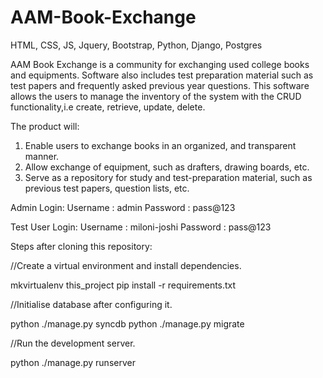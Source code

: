 # AAM-Book-Exchange
HTML, CSS, JS, Jquery, Bootstrap, Python, Django, Postgres

AAM Book Exchange is a community for exchanging used college books and equipments. Software also includes test preparation material such as test papers and frequently asked previous year questions. This software allows the users to manage the inventory of the system with the CRUD functionality,i.e create, retrieve, update, delete.

The product will:
1. Enable users to exchange books in an organized, and transparent manner.
2. Allow exchange of equipment, such as drafters, drawing boards, etc.
3. Serve as a repository for study and test-preparation material, such as previous test papers, question lists, etc.
 
Admin Login:
Username : admin 
Password : pass@123

Test User Login:
Username : miloni-joshi 
Password : pass@123

Steps after cloning this repository:

//Create a virtual environment and install dependencies. 

mkvirtualenv this_project
pip install -r requirements.txt

//Initialise database after configuring it.

python ./manage.py syncdb 
python ./manage.py migrate 

//Run the development server.

python ./manage.py runserver


